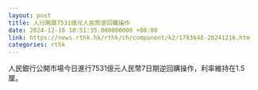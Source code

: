 ```yaml
---
layout: post
title: 人行開展7531億元人民幣逆回購操作
date: 2024-12-16 10:51:35.000000000 +08:00
link: https://news.rthk.hk/rthk/ch/component/k2/1783648-20241216.htm
categories: rthk
---
```


人民銀行公開市場今日進行7531億元人民幣7日期逆回購操作，利率維持在1.5厘。
